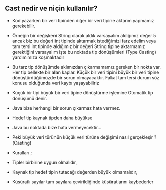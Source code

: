 ## Cast nedir ve niçin kullanılır?
*  Kod yazarken bir veri tipinden diğer bir veri tipine aktarım yapmamız gerekebilir.
*  Örneğin bir değişkeni String olarak aldık varsayalım aldığımız değer 5 ancak biz bu değeri int tipinde aktarmak istediğimizi farz edelim 
veya tam tersi int tipinde aldığımız bir değeri String tipine aktarmamız gerektiğini varsayalım işte bu noktada tip dönüşümleri (Type Casting) yardımımıza koşmaktadır
* Bu tarz tip dönüşümde aklımızdan çıkarmamamız gereken bir nokta var. Her tip bellekte bir alan kaplar. Küçük bir veri tipini büyük bir veri tipine dönüştürdüğümüzde bir sorun
olmayacaktır. Fakat tam tersi durum söz konusu olduğunda veri kaybı yaşayabiliriz
* Küçük bir tipi büyük bir veri tipine dönüştürme işlemine Otomatik tip dönüşümü denir.
* Java bize herhangi bir sorun çıkarmaz hata vermez.
* Hedef tip kaynak tipden daha büyükse
* Java bu noktada bize hata vermeyecektir…
* Peki büyük veri türünün küçük veri türüne değişimi nasıl gerçekleşir ?(Casting)

* Kuralları ;

* Tipler birbirine uygun olmalıdır,
* Kaynak tip hedef tipin tutacağı değerden büyük olmamalıdır,
* Küsüratlı sayılar tam sayılara çevirildiğinde küsüratlarını kaybederler
